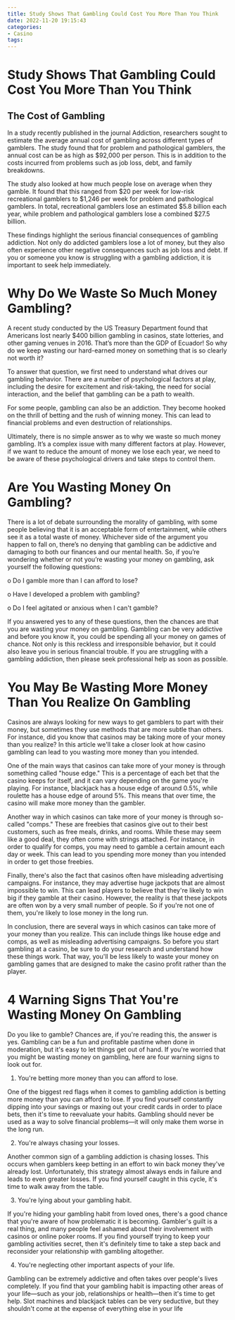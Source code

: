 ```yaml
---
title: Study Shows That Gambling Could Cost You More Than You Think
date: 2022-11-20 19:15:43
categories:
- Casino
tags:
---
```



#  Study Shows That Gambling Could Cost You More Than You Think

## The Cost of Gambling

In a study recently published in the journal Addiction, researchers sought to estimate the average annual cost of gambling across different types of gamblers. The study found that for problem and pathological gamblers, the annual cost can be as high as $92,000 per person. This is in addition to the costs incurred from problems such as job loss, debt, and family breakdowns.

The study also looked at how much people lose on average when they gamble. It found that this ranged from $20 per week for low-risk recreational gamblers to $1,246 per week for problem and pathological gamblers. In total, recreational gamblers lose an estimated $5.8 billion each year, while problem and pathological gamblers lose a combined $27.5 billion.

These findings highlight the serious financial consequences of gambling addiction. Not only do addicted gamblers lose a lot of money, but they also often experience other negative consequences such as job loss and debt. If you or someone you know is struggling with a gambling addiction, it is important to seek help immediately.

#  Why Do We Waste So Much Money Gambling?

A recent study conducted by the US Treasury Department found that Americans lost nearly $400 billion gambling in casinos, state lotteries, and other gaming venues in 2016. That’s more than the GDP of Ecuador! So why do we keep wasting our hard-earned money on something that is so clearly not worth it?

To answer that question, we first need to understand what drives our gambling behavior. There are a number of psychological factors at play, including the desire for excitement and risk-taking, the need for social interaction, and the belief that gambling can be a path to wealth.

For some people, gambling can also be an addiction. They become hooked on the thrill of betting and the rush of winning money. This can lead to financial problems and even destruction of relationships.

Ultimately, there is no simple answer as to why we waste so much money gambling. It’s a complex issue with many different factors at play. However, if we want to reduce the amount of money we lose each year, we need to be aware of these psychological drivers and take steps to control them.

#  Are You Wasting Money On Gambling?

There is a lot of debate surrounding the morality of gambling, with some people believing that it is an acceptable form of entertainment, while others see it as a total waste of money. Whichever side of the argument you happen to fall on, there’s no denying that gambling can be addictive and damaging to both our finances and our mental health. So, if you’re wondering whether or not you’re wasting your money on gambling, ask yourself the following questions:

o Do I gamble more than I can afford to lose?

o Have I developed a problem with gambling?

o Do I feel agitated or anxious when I can't gamble?

If you answered yes to any of these questions, then the chances are that you are wasting your money on gambling. Gambling can be very addictive and before you know it, you could be spending all your money on games of chance. Not only is this reckless and irresponsible behavior, but it could also leave you in serious financial trouble. If you are struggling with a gambling addiction, then please seek professional help as soon as possible.

#  You May Be Wasting More Money Than You Realize On Gambling

Casinos are always looking for new ways to get gamblers to part with their money, but sometimes they use methods that are more subtle than others. For instance, did you know that casinos may be taking more of your money than you realize? In this article we'll take a closer look at how casino gambling can lead to you wasting more money than you intended.

One of the main ways that casinos can take more of your money is through something called "house edge." This is a percentage of each bet that the casino keeps for itself, and it can vary depending on the game you're playing. For instance, blackjack has a house edge of around 0.5%, while roulette has a house edge of around 5%. This means that over time, the casino will make more money than the gambler.

Another way in which casinos can take more of your money is through so-called "comps." These are freebies that casinos give out to their best customers, such as free meals, drinks, and rooms. While these may seem like a good deal, they often come with strings attached. For instance, in order to qualify for comps, you may need to gamble a certain amount each day or week. This can lead to you spending more money than you intended in order to get those freebies.

Finally, there's also the fact that casinos often have misleading advertising campaigns. For instance, they may advertise huge jackpots that are almost impossible to win. This can lead players to believe that they're likely to win big if they gamble at their casino. However, the reality is that these jackpots are often won by a very small number of people. So if you're not one of them, you're likely to lose money in the long run.

In conclusion, there are several ways in which casinos can take more of your money than you realize. This can include things like house edge and comps, as well as misleading advertising campaigns. So before you start gambling at a casino, be sure to do your research and understand how these things work. That way, you'll be less likely to waste your money on gambling games that are designed to make the casino profit rather than the player.

#  4 Warning Signs That You're Wasting Money On Gambling

Do you like to gamble? Chances are, if you're reading this, the answer is yes. Gambling can be a fun and profitable pastime when done in moderation, but it's easy to let things get out of hand. If you're worried that you might be wasting money on gambling, here are four warning signs to look out for.

1. You're betting more money than you can afford to lose.

One of the biggest red flags when it comes to gambling addiction is betting more money than you can afford to lose. If you find yourself constantly dipping into your savings or maxing out your credit cards in order to place bets, then it's time to reevaluate your habits. Gambling should never be used as a way to solve financial problems—it will only make them worse in the long run.

2. You're always chasing your losses.

Another common sign of a gambling addiction is chasing losses. This occurs when gamblers keep betting in an effort to win back money they've already lost. Unfortunately, this strategy almost always ends in failure and leads to even greater losses. If you find yourself caught in this cycle, it's time to walk away from the table.

3. You're lying about your gambling habit.

If you're hiding your gambling habit from loved ones, there's a good chance that you're aware of how problematic it is becoming. Gambler's guilt is a real thing, and many people feel ashamed about their involvement with casinos or online poker rooms. If you find yourself trying to keep your gambling activities secret, then it's definitely time to take a step back and reconsider your relationship with gambling altogether.

4. You're neglecting other important aspects of your life.

Gambling can be extremely addictive and often takes over people's lives completely. If you find that your gambling habit is impacting other areas of your life—such as your job, relationships or health—then it's time to get help. Slot machines and blackjack tables can be very seductive, but they shouldn't come at the expense of everything else in your life